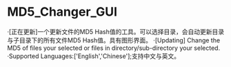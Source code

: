 # MD5_Changer_GUI

·[正在更新]一个更新文件的MD5 Hash值的工具。可以选择目录，会自动更新目录与子目录下的所有文件MD5 Hash值。具有图形界面。
·[Updating] Change the MD5 of files your selected or files in directory/sub-directory your selected.  
·Supported Languages:['English','Chinese'];支持中文与英文。  

